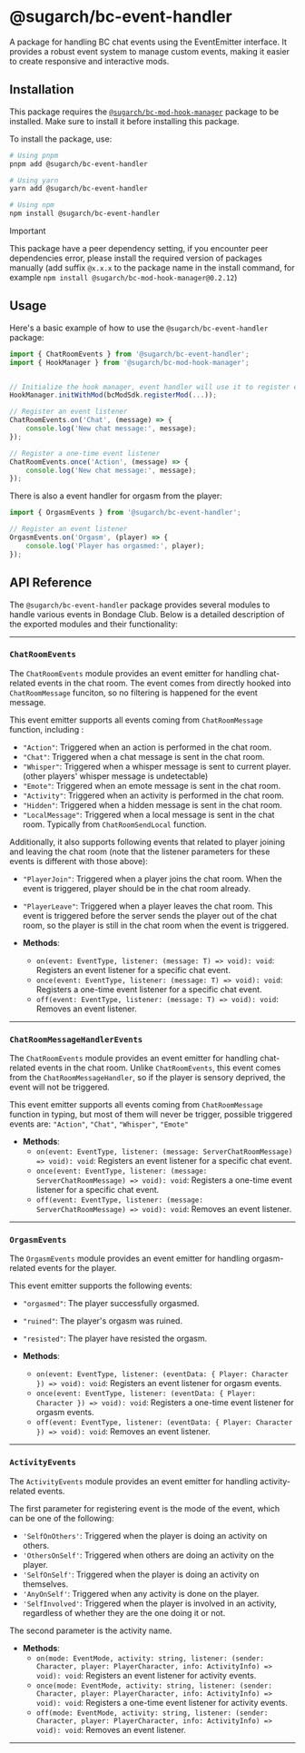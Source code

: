 # @sugarch/bc-event-handler

A package for handling BC chat events using the EventEmitter interface. It provides a robust event system to manage custom events, making it easier to create responsive and interactive mods.

## Installation

This package requires the [`@sugarch/bc-mod-hook-manager`](../mod-hook-manager/) package to be installed. Make sure to install it before installing this package.

To install the package, use:

```bash
# Using pnpm
pnpm add @sugarch/bc-event-handler

# Using yarn
yarn add @sugarch/bc-event-handler

# Using npm
npm install @sugarch/bc-event-handler
```

> [!IMPORTANT]
> This package have a peer dependency setting, if you encounter peer dependencies error, please install the required version of packages manually (add suffix `@x.x.x` to the package name in the install command, for example `npm install @sugarch/bc-mod-hook-manager@0.2.12`)

## Usage

Here's a basic example of how to use the `@sugarch/bc-event-handler` package:

```typescript
import { ChatRoomEvents } from '@sugarch/bc-event-handler';
import { HookManager } from '@sugarch/bc-mod-hook-manager';


// Initialize the hook manager, event handler will use it to register events
HookManager.initWithMod(bcModSdk.registerMod(...));

// Register an event listener
ChatRoomEvents.on('Chat', (message) => {
    console.log('New chat message:', message);
});

// Register a one-time event listener
ChatRoomEvents.once('Action', (message) => {
    console.log('New chat message:', message);
});
```

There is also a event handler for orgasm from the player:

```typescript 
import { OrgasmEvents } from '@sugarch/bc-event-handler';

// Register an event listener
OrgasmEvents.on('Orgasm', (player) => {
    console.log('Player has orgasmed:', player);
});
```

## API Reference

The `@sugarch/bc-event-handler` package provides several modules to handle various events in Bondage Club. Below is a detailed description of the exported modules and their functionality:

---

### `ChatRoomEvents`

The `ChatRoomEvents` module provides an event emitter for handling chat-related events in the chat room.
The event comes from directly hooked into `ChatRoomMessage` funciton, so no filtering is happened for the event message.

This event emitter supports all events coming from `ChatRoomMessage` function, including : 
- `"Action"`: Triggered when an action is performed in the chat room.
- `"Chat"`: Triggered when a chat message is sent in the chat room.
- `"Whisper"`: Triggered when a whisper message is sent to current player. (other players' whisper message is undetectable)
- `"Emote"`: Triggered when an emote message is sent in the chat room.
- `"Activity"`: Triggered when an activity is performed in the chat room.
- `"Hidden"`: Triggered when a hidden message is sent in the chat room.
- `"LocalMessage"`: Triggered when a local message is sent in the chat room. Typically from `ChatRoomSendLocal` function.

Additionally, it also supports following events that related to player joining and leaving the chat room (note that the listener parameters for these events is different with those above): 
- `"PlayerJoin"`: Triggered when a player joins the chat room. When the event is triggered, player should be in the chat room already.
- `"PlayerLeave"`: Triggered when a player leaves the chat room. This event is triggered before the server sends the player out of the chat room, so the player is still in the chat room when the event is triggered.

- **Methods**:
  - `on(event: EventType, listener: (message: T) => void): void`: Registers an event listener for a specific chat event.
  - `once(event: EventType, listener: (message: T) => void): void`: Registers a one-time event listener for a specific chat event.
  - `off(event: EventType, listener: (message: T) => void): void`: Removes an event listener.

---

### `ChatRoomMessageHandlerEvents`

The `ChatRoomEvents` module provides an event emitter for handling chat-related events in the chat room.
Unlike `ChatRoomEvents`, this event comes from the `ChatRoomMessageHandler`, so if the player is sensory deprived, the event will not be triggered.

This event emitter supports all events coming from `ChatRoomMessage` function in typing, but most of them will never be trigger, possible triggered events are: `"Action"`, `"Chat"`, `"Whisper"`, `"Emote"`

- **Methods**:
  - `on(event: EventType, listener: (message: ServerChatRoomMessage) => void): void`: Registers an event listener for a specific chat event.
  - `once(event: EventType, listener: (message: ServerChatRoomMessage) => void): void`: Registers a one-time event listener for a specific chat event.
  - `off(event: EventType, listener: (message: ServerChatRoomMessage) => void): void`: Removes an event listener.

---

### `OrgasmEvents`

The `OrgasmEvents` module provides an event emitter for handling orgasm-related events for the player.

This event emitter supports the following events: 
- `"orgasmed"`: The player successfully orgasmed.
- `"ruined"`: The player's orgasm was ruined.
- `"resisted"`: The player have resisted the orgasm.

- **Methods**:
  - `on(event: EventType, listener: (eventData: { Player: Character }) => void): void`: Registers an event listener for orgasm events.
  - `once(event: EventType, listener: (eventData: { Player: Character }) => void): void`: Registers a one-time event listener for orgasm events.
  - `off(event: EventType, listener: (eventData: { Player: Character }) => void): void`: Removes an event listener.

---

### `ActivityEvents`

The `ActivityEvents` module provides an event emitter for handling activity-related events.

The first parameter for registering event is the mode of the event, which can be one of the following:
- `'SelfOnOthers'`: Triggered when the player is doing an activity on others.
- `'OthersOnSelf'`: Triggered when others are doing an activity on the player.
- `'SelfOnSelf'`: Triggered when the player is doing an activity on themselves.
- `'AnyOnSelf'`: Triggered when any activity is done on the player.
- `'SelfInvolved'`: Triggered when the player is involved in an activity, regardless of whether they are the one doing it or not.

The second parameter is the activity name.

- **Methods**:
  - `on(mode: EventMode, activity: string, listener: (sender: Character, player: PlayerCharacter, info: ActivityInfo) => void): void`: Registers an event listener for activity events.
  - `once(mode: EventMode, activity: string, listener: (sender: Character, player: PlayerCharacter, info: ActivityInfo) => void): void`: Registers a one-time event listener for activity events.
  - `off(mode: EventMode, activity: string, listener: (sender: Character, player: PlayerCharacter, info: ActivityInfo) => void): void`: Removes an event listener.

---
